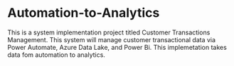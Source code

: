 # Automation-to-Analytics
This is a system implementation project titled Customer Transactions Management.  This system will manage customer transactional data via Power Automate, Azure Data Lake,  and Power Bi.  This implemetation takes data fom automation to analytics.
